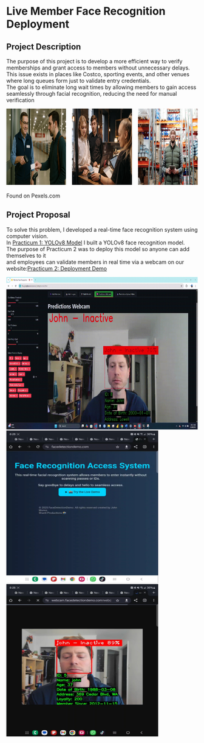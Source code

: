 # Live Member Face Recognition Deployment
## Project Description
The purpose of this project is to develop a more efficient way to verify memberships and grant access to members without unnecessary delays. <br>
This issue exists in places like Costco, sporting events, and other venues where long queues form just to validate entry credentials.<br>
The goal is to eliminate long wait times by allowing members to gain access seamlessly through facial recognition, reducing the need for manual verification
<!-- 3‑column CSS grid. Fill in as many <figure> blocks as you have images. -->
<div style="display: grid; grid-template-columns: repeat(3, 1fr); gap: 1rem; justify-items: center;">
  <figure style="margin: 0; text-align: center;">
    <img src="images/costco_use.png" alt="Members Example 1" width="250" height="200" />
    <figcaption style="font-size: 0.75em; color: #555;"></figcaption>
  </figure>
  <figure style="margin: 0; text-align: center;">
    <img src="images/costco_use_two.jpg" alt="Members Example 2" width="250" height="200" />
    <figcaption style="font-size: 0.75em; color: #555;"></figcaption>
  </figure>
  <figure style="margin: 0; text-align: center;">
    <img src="images/costco_use_three.jpg" alt="Members Example 3" width="250" height="200" />
    <figcaption style="font-size: 0.75em; color: #555;"></figcaption>
  </figure>
  <!-- Duplicate or add more <figure> blocks here for a full 3×3 grid -->
</div>
<br>
Found on Pexels.com  

## Project Proposal

To solve this problem, I developed a real-time face recognition system using computer vision.  
In [Practicum 1: YOLOv8 Model](https://github.com/johnmunoz777/LMFD_MSDS_Practicum) I built a YOLOv8 face recognition model.  
The purpose of Practicum 2 was to deploy this model so anyone can add themselves to it  <br>
and employees can validate members in real time via a webcam on our website:[Practicum 2: Deployment Demo](https://facedetectiondemo.com/)

<img src="images/results_hugging.gif" alt="john Example" width="800" height="400" />
<br>

<!-- Image 2 -->
<img src="images/phone.jpg" alt="Project" width="400" height="400" />
<br>



<img src="images/phoneview.jpg" alt="Project" width="400" height="400" />
